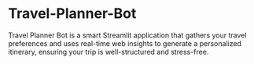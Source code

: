 # Travel-Planner-Bot
Travel Planner Bot is a smart Streamlit application that gathers your travel preferences and uses real-time web insights to generate a personalized itinerary, ensuring your trip is well-structured and stress-free.
